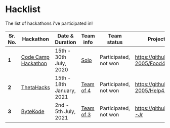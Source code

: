 # Hacklist

The list of hackathons i've participated in!

| Sr. No. | Hackathon                                                    | Date & Duration           | Team info                                                   | Team status           | Project Source                         |
| ------- | ------------------------------------------------------------ | ------------------------- | ----------------------------------------------------------- | --------------------- | -------------------------------------- |
| **1**   | [Code Camp Hackathon](https://codecamphackathon.netlify.app) | 15th - 30th July, 2020    | [Solo](https://codecamphackathon.netlify.app/TheJuniorDev/) | Participated, not won | https://github.com/Nalin-2005/Food4All |
| **2**   | [ThetaHacks](https://thetahacks.tech)                        | 15th - 18th January, 2021 | [Team of 4](http://help4all.herokuapp.com/team)             | Participated, not won | https://github.com/Nalin-2005/Help4All |
| **3**   | [ByteKode](https://bytekode.org)                             | 2nd - 5th July, 2021      | [Team of 3](https://github.com/WWF-Jr/about)                | Participated, not won | https://github.com/WWF-Jr              |